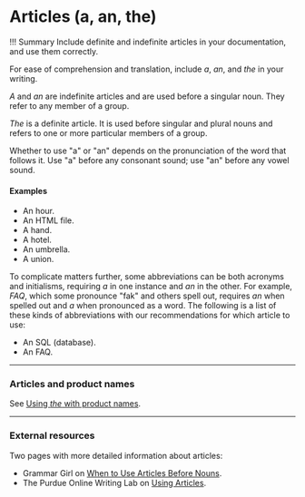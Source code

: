 # **Articles (a, an, the)**

!!! Summary 
    Include definite and indefinite articles in your documentation, and use them correctly.

For ease of comprehension and translation, include *a*, *an*, and *the* in your writing.

*A* and *an* are indefinite articles and are used before a singular noun. They refer to any member of a group.

*The* is a definite article. It is used before singular and plural nouns and refers to one or more particular members of a group.

Whether to use "a" or "an" depends on the pronunciation of the word that follows it. Use "a" before any consonant sound; use "an" before any vowel sound.

#### **Examples**

-   An hour.
-   An HTML file.
-   A hand.
-   A hotel.
-   An umbrella.
-   A union.

To complicate matters further, some abbreviations can be both acronyms and initialisms, requiring *a* in one instance and *an* in the other. For example, *FAQ*, which some pronounce "fak" and others spell out, requires *an* when spelled out and *a* when pronounced as a word. The following is a list of these kinds of abbreviations with our recommendations for which article to use:

-   An SQL (database).
-   An FAQ.

___

### **Articles and product names**

See [Using *the* with product names](https://developers.google.com/style/product-names#using-the-with-product-names).

___

### **External resources**

Two pages with more detailed information about articles:

-   Grammar Girl on [When to Use Articles Before Nouns](http://www.quickanddirtytips.com/education/grammar/when-to-use-articles-before-nouns).
-   The Purdue Online Writing Lab on [Using Articles](https://owl.english.purdue.edu/owl/resource/540/01/).